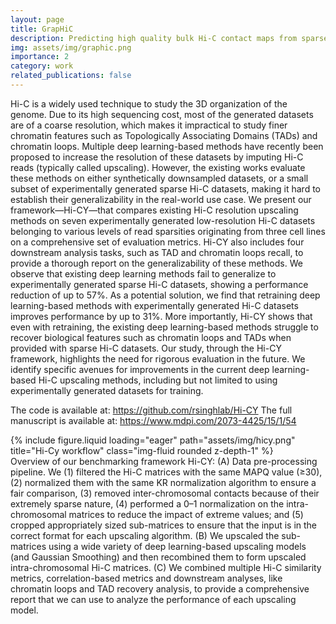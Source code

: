 ```yaml
---
layout: page
title: GrapHiC
description: Predicting high quality bulk Hi-C contact maps from sparse Hi-C contact maps
img: assets/img/graphic.png
importance: 2
category: work
related_publications: false
---
```


Hi-C is a widely used technique to study the 3D organization of the genome. Due to its high sequencing cost, most of the generated datasets are of a coarse resolution, which makes it impractical to study finer chromatin features such as Topologically Associating Domains (TADs) and chromatin loops. Multiple deep learning-based methods have recently been proposed to increase the resolution of these datasets by imputing Hi-C reads (typically called upscaling). However, the existing works evaluate these methods on either synthetically downsampled datasets, or a small subset of experimentally generated sparse Hi-C datasets, making it hard to establish their generalizability in the real-world use case. We present our framework—Hi-CY—that compares existing Hi-C resolution upscaling methods on seven experimentally generated low-resolution Hi-C datasets belonging to various levels of read sparsities originating from three cell lines on a comprehensive set of evaluation metrics. Hi-CY also includes four downstream analysis tasks, such as TAD and chromatin loops recall, to provide a thorough report on the generalizability of these methods. We observe that existing deep learning methods fail to generalize to experimentally generated sparse Hi-C datasets, showing a performance reduction of up to 57%. As a potential solution, we find that retraining deep learning-based methods with experimentally generated Hi-C datasets improves performance by up to 31%. More importantly, Hi-CY shows that even with retraining, the existing deep learning-based methods struggle to recover biological features such as chromatin loops and TADs when provided with sparse Hi-C datasets. Our study, through the Hi-CY framework, highlights the need for rigorous evaluation in the future. We identify specific avenues for improvements in the current deep learning-based Hi-C upscaling methods, including but not limited to using experimentally generated datasets for training.

The code is available at: https://github.com/rsinghlab/Hi-CY
The full manuscript is available at: https://www.mdpi.com/2073-4425/15/1/54

<div class="row">
    <div class="col-sm mt-3 mt-md-0">
        {% include figure.liquid loading="eager" path="assets/img/hicy.png" title="Hi-Cy workflow" class="img-fluid rounded z-depth-1" %}
    </div>
</div>
<div class="caption">
    Overview of our benchmarking framework Hi-CY: (A) Data pre-processing pipeline. We (1) filtered the Hi-C matrices with the same MAPQ value (≥30), (2) normalized them with the same KR normalization algorithm to ensure a fair comparison, (3) removed inter-chromosomal contacts because of their extremely sparse nature, (4) performed a 0–1 normalization on the intra-chromosomal matrices to reduce the impact of extreme values; and (5) cropped appropriately sized sub-matrices to ensure that the input is in the correct format for each upscaling algorithm. (B) We upscaled the sub-matrices using a wide variety of deep learning-based upscaling models (and Gaussian Smoothing) and then recombined them to form upscaled intra-chromosomal Hi-C matrices. (C) We combined multiple Hi-C similarity metrics, correlation-based metrics and downstream analyses, like chromatin loops and TAD recovery analysis, to provide a comprehensive report that we can use to analyze the performance of each upscaling model.
</div>
